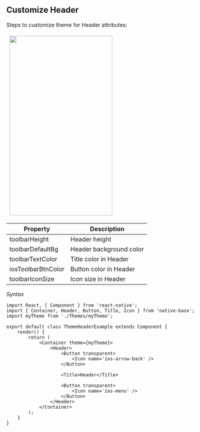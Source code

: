 ## Customize Header

Steps to customize theme for Header attributes:
<br />

<table>
  <thead>
    <tr style="border-style: hidden">
      <th style="border-style: hidden"><img height="470" width="270" src="{{('../assets/ios/guide/theme-header.png')}}" alt="" /></th>
    </tr>
  </thead>
</table>

<table class = "table table-hover" style="width: 75%; ">
        <thead>
            <tr>
                <th>Property</th>
                <th>Description</th>
            </tr>
        </thead>
        <tbody>
            <tr>
                <td>toolbarHeight</td>
                <td>Header height</td>
            </tr>
            <tr>
                <td>toolbarDefaultBg</td>
                <td>Header background color</td>
            </tr>
            <tr>
                <td>toolbarTextColor</td>
                <td>Title color in Header</td>
            </tr>
            <tr>
                <td>iosToolbarBtnColor</td>
                <td>Button color in Header</td>
            </tr>
            <tr>
                <td>toolbarIconSize</td>
                <td>Icon size in Header</td>
            </tr>
        </tbody>
    </table>


*Syntax*

<pre class="line-numbers"><code class="language-jsx">import React, { Component } from 'react-native';
import { Container, Header, Button, Title, Icon } from 'native-base';
import myTheme from './Themes/myTheme';
​
export default class ThemeHeaderExample extends Component {
    render() {
        return (
            &lt;Container theme={myTheme}>
                &lt;Header>
                    &lt;Button transparent>
                        &lt;Icon name='ios-arrow-back' />
                    &lt;/Button>

                    &lt;Title>Header&lt;/Title>

                    &lt;Button transparent>
                        &lt;Icon name='ios-menu' />
                    &lt;/Button>
                &lt;/Header>
            &lt;/Container>
        );
    }
}</code></pre>
